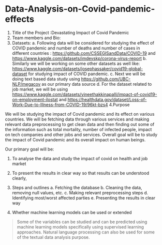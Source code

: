 # Data-Analysis-on-Covid-pandemic-effects
1.	Title of the Project :Devastating Impact of Covid Pandemic
2.	Team members and Bio:
3.	Datasets: 
a.	Following data will be considered for studying the effect of COVID pandemic and number of deaths and number of cases in different countries : https://github.com/CSSEGISandData/COVID-19 and https://www.kaggle.com/datasets/imdevskp/corona-virus-report
b.	Similarly we will be working on some other datasets as well like: https://www.kaggle.com/datasets/josephassaker/covid19-global-dataset for studying impact of COVID pandemic.
c.	Next we will be doing text based data study using https://github.com/UBC-NLP/megacov as our primary data source
d.	For the dataset related to job market, we will be using https://www.kaggle.com/datasets/vineethakkinapalli/impact-of-covid19-on-employment-ilostat and https://healthdata.gov/dataset/Loss-of-Work-Due-to-Illness-from-COVID-19/96kt-bzs4
4.Purpose

We will be studying the impact of Covid pandemic and its effect on various countries. We will be fetching data through various services and making relevant data preprocessing to get clean data and then finding out some of the information such as total mortality, number of infected people, impact on tech companies and other jobs and services. Overall goal will be to study the impact of Covid pandemic and its overall impact on human beings.

Our primary goal will be:
1.	To analyse the data and study the impact of covid on health and job market
2.	To present the results in clear way so that results can be understood clearly,

5. Steps and outlines
a.	Fetching the database
b.	Cleaning the data, removing null values, etc.
c.	Making relevant preprocessing steps
d.	Identifying most/worst affected parties
e.	Presenting the results in clear way
6. Whether machine learning models can be used or extended
> Some of the variables can be studied and can be predicted using machine learning models specifically using supervised learning approaches.
> Natural language processing can also be used for some of the textual data analysis purpose.

